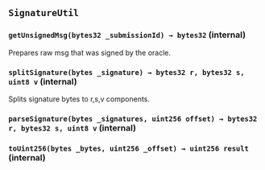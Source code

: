 ## `SignatureUtil`






### `getUnsignedMsg(bytes32 _submissionId) → bytes32` (internal)



Prepares raw msg that was signed by the oracle.


### `splitSignature(bytes _signature) → bytes32 r, bytes32 s, uint8 v` (internal)



Splits signature bytes to r,s,v components.


### `parseSignature(bytes _signatures, uint256 offset) → bytes32 r, bytes32 s, uint8 v` (internal)





### `toUint256(bytes _bytes, uint256 _offset) → uint256 result` (internal)








